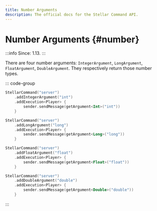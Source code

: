 ```yaml
---
title: Number Arguments
description: The official docs for the Stellar Command API.
---
```


# Number Arguments {#number}

:::info
Since: 1.13.
:::

There are four number arguments: `IntegerArgument`, `LongArgument`, `FloatArgument`, `DoubleArgument`. They respectively return those number types.

::: code-group
```kotlin [Integer]
StellarCommand("server")
    .addIntegerArgument("int")
    .addExecution<Player> {
        sender.sendMessage(getArgument<Int>("int"))
    }
```
```kotlin [Long]
StellarCommand("server")
    .addLongArgument("long")
    .addExecution<Player> {
        sender.sendMessage(getArgument<Long>("long"))
    }
```
```kotlin [Float]
StellarCommand("server")
    .addFloatArgument("float")
    .addExecution<Player> {
        sender.sendMessage(getArgument<Float>("float"))
    }
```
```kotlin [Double]
StellarCommand("server")
    .addDoubleArgument("double")
    .addExecution<Player> {
        sender.sendMessage(getArgument<Double>("double"))
    }
```
:::